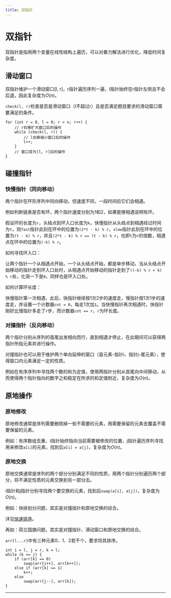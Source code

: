 ```yaml
---
title: 双指针
---
```


# 双指针

<script type="text/javascript" src="/include/head.js"></script>

双指针是指用两个变量在线性结构上遍历，可以对暴力解法进行优化，降低时间复杂度。

## 滑动窗口

双指针维护一个滑动窗口[l, r]，r指针遍历序列一遍，l指针始终在r指针左侧且不会后退，因此复杂度为$O(n)$。

`check(l, r)`检查是否是滑动窗口（l不超过r）且是否满足题目要求的滑动窗口需要满足的条件。

```
for (int r = 0, l = 0; r < n; r++) {
    // r右移扩大窗口后的操作
    while (check(l, r)) {
        // l右移缩小窗口后的操作
        l++;
    }
    // 窗口变为[l, r]后的操作
}
```

## 碰撞指针

### 快慢指针（同向移动）

两个指针在环形序列中同向移动，但速度不同，一段时间后它们会相遇。

例如判断链表是否有环，两个指针速度分别为1和2，如果能够相遇说明有环。

假设环的长度为`r`，头结点到环入口长度为`k`，快慢指针从头结点到相遇经过时间为`t`，则`fast`指针此刻在环中的位置为`(2*t - k) % r`，`slow`指针此刻在环中的位置为`(t - k) % r`，并且`(2*t - k) % r == (t - k) % r`，也即`t`为`r`的倍数，相遇点在环中的位置为`(-k) % r`。

如何寻找环入口：

让两个指针一个从相遇点开始，一个从头结点开始，都是单步移动，当从头结点开始移动的指针走到环入口处时，从相遇点开始移动的指针走到了`((-k) % r + k) % r`处，化简一下是`0`，同样也是环入口处。

如何计算环长度：

快慢指针第一次相遇，此后，快指针继续按1次2步的速度走，慢指针按1次1步的速度走，并设置一个计数器`cnt = 0`，每走1次加`1`。当快慢指针再次相遇时，快指针刚好比慢指针多走了`r`步，而计数器`cnt == r`，`r`为环长度。

### 对撞指针（反向移动）

两个指针分别从序列的首尾出发相向而行，直到相遇才停止，在此期间可以获得两指针所指元素并进行操作。

对撞指针也可以用于维护两个单向延伸的窗口（首元素-指针i、指针j-尾元素），使得窗口内元素满足一定的性质。

例如在有序序列中寻找两个数的和为定值，使用两指针分别从首尾向中间移动，从而使得两个指针指向的数字之和稳定在所求的和定值附近，复杂度为$O(n)$。

## 原地操作

### 原地修改

原地修改通常是序列需要删除掉一些不需要的元素，用需要保留的元素去覆盖不需要保留的元素。

例如：有序数组去重，i指针始终指向当前需要被修改的位置，j指针遍历序列寻找用来修改`a[i]`的元素，找到后`a[i] = a[j]`，复杂度为$O(n)$。

### 原地交换

原地交换通常是序列的两个部分分别满足不同的性质，用两个指针分别遍历两个部分，将不满足性质的元素交换到另一部分去。

i指针和j指针分别寻找两个要交换的元素，找到后`swap(a[i], a[j])`，复杂度为$O(n)$。

例如：快排划分问题，其实是对撞指针和原地交换的综合。

详见<a href="https://www.dywan.xyz/note/202102/170001">快速排序</a>。

再如：荷兰国旗问题，其实是对撞指针、滑动窗口和原地交换的综合。

`arr[l...r]`中有三种元素0、1、2若干个，要求将其排序。

```
int i = l, j = r, k = l;
while (k <= j) {
    if (arr[k] == 0)
        swap(arr[i++], arr[k++]);
    else if (arr[k] == 1)
        k++;
    else
        swap(arr[j--], arr[k]);
}
```

---

<script type="text/javascript" src="/include/tail.js"></script>
